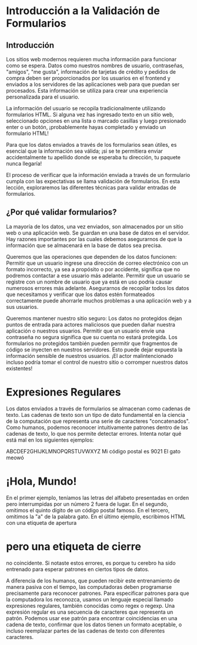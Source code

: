# Introducción a la Validación de Formularios

## Introducción

Los sitios web modernos requieren mucha información para funcionar como se espera. Datos como nuestros nombres de usuario, contraseñas, "amigos", "me gusta", información de tarjetas de crédito y pedidos de compra deben ser proporcionados por los usuarios en el frontend y enviados a los servidores de las aplicaciones web para que puedan ser procesados. Esta información se utiliza para crear una experiencia personalizada para el usuario.

La información del usuario se recopila tradicionalmente utilizando formularios HTML. Si alguna vez has ingresado texto en un sitio web, seleccionado opciones en una lista o marcado casillas y luego presionado enter o un botón, ¡probablemente hayas completado y enviado un formulario HTML!

Para que los datos enviados a través de los formularios sean útiles, es esencial que la información sea válida; ¡si se te permitiera enviar accidentalmente tu apellido donde se esperaba tu dirección, tu paquete nunca llegaría!

El proceso de verificar que la información enviada a través de un formulario cumpla con las expectativas se llama validación de formularios. En esta lección, exploraremos las diferentes técnicas para validar entradas de formularios.

## ¿Por qué validar formularios?

La mayoría de los datos, una vez enviados, son almacenados por un sitio web o una aplicación web. Se guardan en una base de datos en el servidor. Hay razones importantes por las cuales debemos asegurarnos de que la información que se almacenará en la base de datos sea precisa.

Queremos que las operaciones que dependen de los datos funcionen: Permitir que un usuario ingrese una dirección de correo electrónico con un formato incorrecto, ya sea a propósito o por accidente, significa que no podremos contactar a ese usuario más adelante. Permitir que un usuario se registre con un nombre de usuario que ya está en uso podría causar numerosos errores más adelante. Asegurarnos de recopilar todos los datos que necesitamos y verificar que los datos estén formateados correctamente puede ahorrarle muchos problemas a una aplicación web y a sus usuarios.

Queremos mantener nuestro sitio seguro: Los datos no protegidos dejan puntos de entrada para actores maliciosos que pueden dañar nuestra aplicación o nuestros usuarios. Permitir que un usuario envíe una contraseña no segura significa que su cuenta no estará protegida. Los formularios no protegidos también pueden permitir que fragmentos de código se inyecten en nuestros servidores. Esto puede dejar expuesta la información sensible de nuestros usuarios. ¡El actor malintencionado incluso podría tomar el control de nuestro sitio o corromper nuestros datos existentes!

# Expresiones Regulares

Los datos enviados a través de formularios se almacenan como cadenas de texto. Las cadenas de texto son un tipo de dato fundamental en la ciencia de la computación que representa una serie de caracteres "concatenados". Como humanos, podemos reconocer intuitivamente patrones dentro de las cadenas de texto, lo que nos permite detectar errores. Intenta notar qué está mal en los siguientes ejemplos:

ABCDEF2GHIJKLMNOPQRSTUVWXYZ
Mi código postal es 9021
El gato meowó

<h1> ¡Hola, Mundo! </h2>

En el primer ejemplo, teníamos las letras del alfabeto presentadas en orden pero interrumpidas por un número 2 fuera de lugar. En el segundo, omitimos el quinto dígito de un código postal famoso. En el tercero, omitimos la "a" de la palabra gato. En el último ejemplo, escribimos HTML con una etiqueta de apertura <h1> pero una etiqueta de cierre </h2> no coincidente. Si notaste estos errores, es porque tu cerebro ha sido entrenado para esperar patrones en ciertos tipos de datos.

A diferencia de los humanos, que pueden recibir este entrenamiento de manera pasiva con el tiempo, las computadoras deben programarse precisamente para reconocer patrones. Para especificar patrones para que la computadora los reconozca, usamos un lenguaje especial llamado expresiones regulares, también conocidas como regex o regexp. Una expresión regular es una secuencia de caracteres que representa un patrón. Podemos usar ese patrón para encontrar coincidencias en una cadena de texto, confirmar que los datos tienen un formato aceptable, o incluso reemplazar partes de las cadenas de texto con diferentes caracteres.
